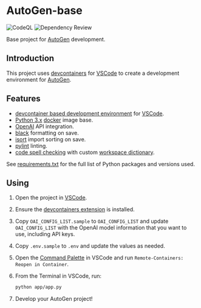 # AutoGen-base

![CodeQL](https://github.com/jonrichards/autogen-base/actions/workflows/codeql.yml/badge.svg) ![Dependency Review](https://github.com/jonrichards/autogen-base/actions/workflows/dependency-review.yml/badge.svg)

Base project for [AutoGen](https://github.com/microsoft/autogen) development.

## Introduction

This project uses [devcontainers](https://code.visualstudio.com/docs/devcontainers/containers) for [VSCode](https://code.visualstudio.com/) to create a development environment for [AutoGen](https://github.com/microsoft/autogen).

## Features

- [devcontainer based development environment](https://code.visualstudio.com/docs/devcontainers/containers) for [VSCode](https://code.visualstudio.com/).
- [Python 3.x](https://www.python.org/) [docker](https://www.docker.com/) image base.
- [OpenAI](https://www.openai.com/) API integration.
- [black](https://pypi.org/project/black/) formatting on save.
- [isort](https://pypi.org/project/isort/) import sorting on save.
- [pylint](https://marketplace.visualstudio.com/items?itemName=ms-python.pylint) linting.
- [code spell checking](https://marketplace.visualstudio.com/items?itemName=streetsidesoftware.code-spell-checker) with custom [workspace dictionary](.vscode/settings.json).

See [requirements.txt](requirements.txt) for the full list of Python packages and versions used.

## Using

1. Open the project in [VSCode](https://code.visualstudio.com/).
1. Ensure the [devcontainers extension](https://marketplace.visualstudio.com/items?itemName=ms-vscode-remote.remote-containers) is installed.
1. Copy `OAI_CONFIG_LIST.sample` to `OAI_CONFIG_LIST` and update `OAI_CONFIG_LIST` with the OpenAI model information that you want to use, including API keys.
1. Copy `.env.sample` to `.env` and update the values as needed.
1. Open the [Command Palette](https://code.visualstudio.com/docs/getstarted/userinterface#_command-palette) in VSCode and run `Remote-Containers: Reopen in Container`.
1. From the Terminal in VSCode, run:

    ```bash
    python app/app.py
    ```

1. Develop your AutoGen project!
